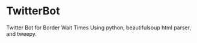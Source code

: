 # TwitterBot
Twitter Bot for Border Wait Times
Using python, beautifulsoup html parser, and tweepy.
